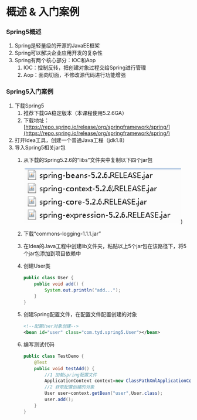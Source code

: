 # 概述 & 入门案例

### Spring5概述

1. Spring是轻量级的开源的JavaEE框架
2. Spring可以解决企业应用开发的复杂性
3. Spring有两个核心部分：IOC和Aop
    1. IOC：控制反转，把创建对象过程交给Spring进行管理
    2. Aop：面向切面，不修改源代码进行功能增强

### Spring5入门案例

1. 下载Spring5
    1. 推荐下载GA稳定版本（本课程使用5.2.6GA）
    2. 下载地址：[https://repo.spring.io/release/org/springframework/spring/](https://repo.spring.io/release/org/springframework/spring/)
2. 打开Idea工具，创建一个普通Java工程（jdk1.8）
3. 导入Spring5相关jar包
    1. 从下载的Spring5.2.6的”libs”文件夹中复制以下四个jar包
        
        ![Untitled](./images/%E6%A6%82%E8%BF%B0.png))
        
    2. 下载“commons-logging-1.1.1.jar”
    3. 在Idea的Java工程中创建lib文件夹，粘贴以上5个jar包在该路径下，将5个jar包添加到项目依赖中
    4. 创建User类
        
        ```java
        public class User {
            public void add() {
                System.out.println("add...");
            }
        }
        ```
        
    5. 创建Spring配置文件，在配置文件配置创建的对象
        
        ```xml
        <!--配置User对象创建--> 
        <bean id="user" class="com.tyd.spring5.User"></bean>
        ```
        
    6. 编写测试代码
        
        ```java
        public class TestDemo {
            @Test
            public void testAdd() {
                //1 加载spring配置文件
                ApplicationContext context=new ClassPathXmlApplicationContext("bean1.xml");
                //2 获取配置创建的对象
                User user=context.getBean("user",User.class);
                user.add();
            }
        }
        ```